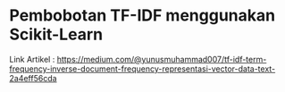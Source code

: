 # Pembobotan TF-IDF menggunakan Scikit-Learn

Link Artikel :
https://medium.com/@yunusmuhammad007/tf-idf-term-frequency-inverse-document-frequency-representasi-vector-data-text-2a4eff56cda
